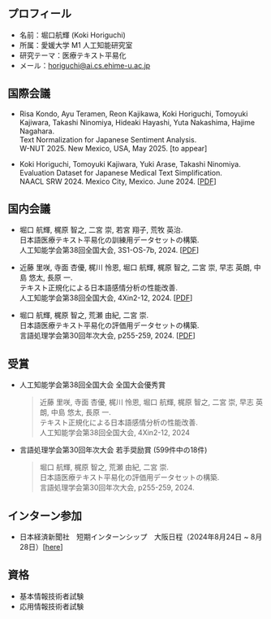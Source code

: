 ## プロフィール
* 名前：堀口航輝 (Koki Horiguchi)
* 所属：愛媛大学 M1 人工知能研究室
* 研究テーマ：医療テキスト平易化
* メール：horiguchi@ai.cs.ehime-u.ac.jp

## 国際会議
* Risa Kondo, Ayu Teramen, Reon Kajikawa, Koki Horiguchi, Tomoyuki Kajiwara, Takashi Ninomiya, Hideaki Hayashi, Yuta Nakashima, Hajime Nagahara.  
  Text Normalization for Japanese Sentiment Analysis.  
  W-NUT 2025. New Mexico, USA, May 2025. [to appear]
  
* Koki Horiguchi, Tomoyuki Kajiwara, Yuki Arase, Takashi Ninomiya.  
  Evaluation Dataset for Japanese Medical Text Simplification.  
  NAACL SRW 2024. Mexico City, Mexico. June 2024. [[PDF](https://aclanthology.org/2024.naacl-srw.23/)]

## 国内会議
* 堀口 航輝, 梶原 智之, 二宮 崇, 若宮 翔子, 荒牧 英治.  
  日本語医療テキスト平易化の訓練用データセットの構築.  
  人工知能学会第38回全国大会, 3S1-OS-7b, 2024. [[PDF](https://www.jstage.jst.go.jp/article/pjsai/JSAI2024/0/JSAI2024_3S1OS7b04/_article/-char/ja/)]

* 近藤 里咲, 寺面 杏優, 梶川 怜恩, 堀口 航輝, 梶原 智之, 二宮 崇, 早志 英朗, 中島 悠太, 長原 一.  
  テキスト正規化による日本語感情分析の性能改善.  
  人工知能学会第38回全国大会, 4Xin2-12, 2024. [[PDF](https://www.jstage.jst.go.jp/article/pjsai/JSAI2024/0/JSAI2024_4Xin212/_article/-char/ja/)]

* 堀口 航輝, 梶原 智之, 荒瀬 由紀, 二宮 崇.  
  日本語医療テキスト平易化の評価用データセットの構築.  
  言語処理学会第30回年次大会, p255-259, 2024. [[PDF](https://anlp.jp/proceedings/annual_meeting/2024/pdf_dir/P1-21.pdf)]

## 受賞
* 人工知能学会第38回全国大会 全国大会優秀賞
  >近藤 里咲, 寺面 杏優, 梶川 怜恩, 堀口 航輝, 梶原 智之, 二宮 崇, 早志 英朗, 中島 悠太, 長原 一.  
  >テキスト正規化による日本語感情分析の性能改善.  
  >人工知能学会第38回全国大会, 4Xin2-12, 2024  
  
* 言語処理学会第30回年次大会 若手奨励賞 (599件中の18件)
  >堀口 航輝, 梶原 智之, 荒瀬 由紀, 二宮 崇.  
  >日本語医療テキスト平易化の評価用データセットの構築.  
  >言語処理学会第30回年次大会, p255-259, 2024.

## インターン参加
* 日本経済新聞社　短期インターンシップ　大阪日程（2024年8月24日 ~ 8月28日）[[here](https://hack.nikkei.com/internJobs/2024_summer/)]

## 資格
* 基本情報技術者試験
* 応用情報技術者試験
